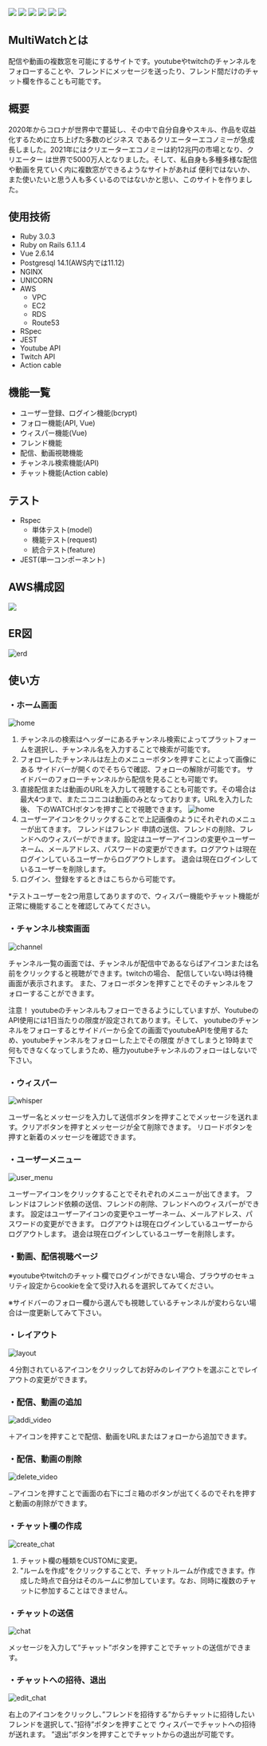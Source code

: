 ![](https://img.shields.io/badge/brew_3.3.15-blue) ![](https://img.shields.io/badge/rails-6.1.4.4-blue) ![](https://img.shields.io/badge/ruby-3.0.3-blue) ![](https://img.shields.io/badge/vue-2.6.14-blue) ![](https://img.shields.io/badge/tests-passing-green) ![](https://img.shields.io/badge/deploy-aws-blue)

## MultiWatchとは

配信や動画の複数窓を可能にするサイトです。youtubeやtwitchのチャンネルをフォローすることや、フレンドにメッセージを送ったり、フレンド間だけのチャット欄を作ることも可能です。

## 概要

2020年からコロナが世界中で蔓延し、その中で自分自身やスキル、作品を収益化するために立ち上げた多数のビジネス
であるクリエーターエコノミーが急成長しました。2021年にはクリエーターエコノミーは約12兆円の市場となり、クリエーター
は世界で5000万人となりました。そして、私自身も多種多様な配信や動画を見ていく内に複数窓ができるようなサイトがあれば
便利ではないか、また使いたいと思う人も多くいるのではないかと思い、このサイトを作りました。

## 使用技術
  - Ruby 3.0.3
  - Ruby on Rails 6.1.1.4
  - Vue 2.6.14
  - Postgresql 14.1(AWS内では11.12)
  - NGINX
  - UNICORN
  - AWS
    - VPC
    - EC2
    - RDS
    - Route53
  - RSpec
  - JEST
  - Youtube API
  - Twitch API
  - Action cable

## 機能一覧
  - ユーザー登録、ログイン機能(bcrypt)
  - フォロー機能(API, Vue)
  - ウィスパー機能(Vue)
  - フレンド機能
  - 配信、動画視聴機能
  - チャンネル検索機能(API)
  - チャット機能(Action cable)

## テスト
  - Rspec
    - 単体テスト(model)
    - 機能テスト(request)
    - 統合テスト(feature)
  - JEST(単一コンポーネント)

## AWS構成図

  ![](/app/assets/images/multiwatch.drawio.png)

## ER図

  ![erd](/app/assets/images/erd.png)

## 使い方

### ・ホーム画面

  ![home](/app/assets/images/home.png)

1. チャンネルの検索はヘッダーにあるチャンネル検索によってプラットフォームを選択し、チャンネル名を入力することで検索が可能です。
1. フォローしたチャンネルは左上のメニューボタンを押すことによって画像にある サイドバーが開くのでそちらで確認、フォローの解除が可能です。
  サイドバーのフォローチャンネルから配信を見ることも可能です。
1. 直接配信または動画のURLを入力して視聴することも可能です。その場合は最大4つまで、またニコニコは動画のみとなっております。URLを入力した後、 下のWATCHボタンを押すことで視聴できます。
  ![home](/app/assets/images/user_menu.png)
1. ユーザーアイコンをクリックすることで上記画像のようにそれぞれのメニューが出てきます。 フレンドはフレンド 申請の送信、フレンドの削除、フレンドへのウィスパーができます。設定はユーザーアイコンの変更やユーザーネーム、メールアドレス、パスワードの変更ができます。ログアウトは現在ログインしているユーザーからログアウトします。
退会は現在ログインしているユーザーを削除します。
1. ログイン、登録をするときはこちらから可能です。

*テストユーザーを2つ用意してありますので、ウィスパー機能やチャット機能が正常に機能することを確認してみてください。


### ・チャンネル検索画面

  ![channel](/app/assets/images/channels.png)

チャンネル一覧の画面では、チャンネルが配信中であるならばアイコンまたは名前をクリックすると視聴ができます。twitchの場合、
配信していない時は待機画面が表示されます。
また、フォローボタンを押すことでそのチャンネルをフォローすることができます。

注意！ youtubeのチャンネルもフォローできるようにしていますが、YoutubeのAPI使用には1日当たりの限度が設定されてあります。そして、
youtubeのチャンネルをフォローするとサイドバーから全ての画面でyoutubeAPIを使用するため、youtubeチャンネルをフォローした上でその限度
がきてしまうと19時まで何もできなくなってしまうため、極力youtubeチャンネルのフォローはしないで下さい。

### ・ウィスパー

  ![whisper](/app/assets/images/whisper.png)

ユーザー名とメッセージを入力して送信ボタンを押すことでメッセージを送れます。クリアボタンを押すとメッセージが全て削除できます。
リロードボタンを押すと新着のメッセージを確認できます。

### ・ユーザーメニュー

  ![user_menu](/app/assets/images/user_menu.png)

ユーザーアイコンをクリックすることでそれぞれのメニューが出てきます。
フレンドはフレンド依頼の送信、フレンドの削除、フレンドへのウィスパーができます。
設定はユーザーアイコンの変更やユーザーネーム、メールアドレス、パスワードの変更ができます。
ログアウトは現在ログインしているユーザーからログアウトします。
退会は現在ログインしているユーザーを削除します。

### ・動画、配信視聴ページ

※youtubeやtwitchのチャット欄でログインができない場合、ブラウザのセキュリティ設定からcookieを全て受け入れるを選択してみてください。

※サイドバーのフォロー欄から選んでも視聴しているチャンネルが変わらない場合は一度更新してみて下さい。

### ・レイアウト

  ![layout](/app/assets/images/layout.png)

４分割されているアイコンをクリックしてお好みのレイアウトを選ぶことでレイアウトの変更ができます。

### ・配信、動画の追加

  ![addi_video](/app/assets/images/add_video.png)

＋アイコンを押すことで配信、動画をURLまたはフォローから追加できます。

### ・配信、動画の削除

  ![delete_video](/app/assets/images/delete_video.png)

−アイコンを押すことで画面の右下にゴミ箱のボタンが出てくるのでそれを押すと動画の削除ができます。

### ・チャット欄の作成

  ![create_chat](/app/assets/images/create_chat_room.png)

1. チャット欄の種類をCUSTOMに変更。
1. "ルームを作成"をクリックすることで、チャットルームが作成できます。作成した時点で自分はそのルームに参加しています。なお、同時に複数のチャットに参加することはできません。

### ・チャットの送信

  ![chat](/app/assets/images/chat.png)

メッセージを入力して”チャット”ボタンを押すことでチャットの送信ができます。

### ・チャットへの招待、退出

  ![edit_chat](/app/assets/images/edit_chat.png)

右上のアイコンをクリックし、”フレンドを招待する”からチャットに招待したいフレンドを選択して、”招待”ボタンを押すことで
ウィスパーでチャットへの招待が送れます。
”退出”ボタンを押すことでチャットからの退出が可能です。
